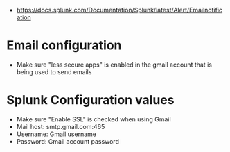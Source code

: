 - https://docs.splunk.com/Documentation/Splunk/latest/Alert/Emailnotification
# Email configuration
- Make sure "less secure apps" is enabled in the gmail account that is being used to send emails
# Splunk Configuration values
- Make sure "Enable SSL" is checked when using Gmail
- Mail host: smtp.gmail.com:465
- Username: Gmail username
- Password: Gmail account password